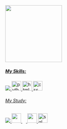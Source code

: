 <div>
<a href="https://github.com/Roodzz">
  
<img loading="lazy" height="180em" src="https://github-readme-stats.vercel.app/api/top-langs/?username=Guzitos&layout=compact&langs_count=7&theme=dracula"/>

<h5 align="left">My Skills:</h5>

###

<div align="left">
  <img src="
  <img width="12" />
  <img src="https://cdn.jsdelivr.net/gh/devicons/devicon@latest/icons/python/python-original.svg" height="30" alt="python logo />
  <img width="12" />
  <img src="https://cdn.jsdelivr.net/gh/devicons/devicon@latest/icons/html5/html5-original.svg" height="30" alt="html logo />
  <img width="12" />
  <img src="https://cdn.jsdelivr.net/gh/devicons/devicon@latest/icons/css3/css3-original.svg"height="30" alt="css logo />
  <img width="12" />
  
</div>

<h6 align="left">My Study:</h6>

###


  <div align="left">
  <img src="
  <img width="12" />
  <img src="https://cdn.jsdelivr.net/gh/devicons/devicon@latest/icons/cplusplus/cplusplus-original.svg" height="30" />
  <img width="12" />
  <img src="https://cdn.jsdelivr.net/gh/devicons/devicon@latest/icons/javascript/javascript-original.svg" height="30 />
  <img width="12" />
  <img src="https://cdn.jsdelivr.net/gh/devicons/devicon@latest/icons/azuresqldatabase/azuresqldatabase-original.svg"height="30" alt="sql logo />
  <img width="12" />
          
</div>
